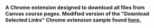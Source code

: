 ### A Chrome extension designed to download all files from Canvas course pages. Modified version of the "Download Selected Links" Chrome extension sample found [here.](https://developer.chrome.com/extensions/samples#search:downloads)
